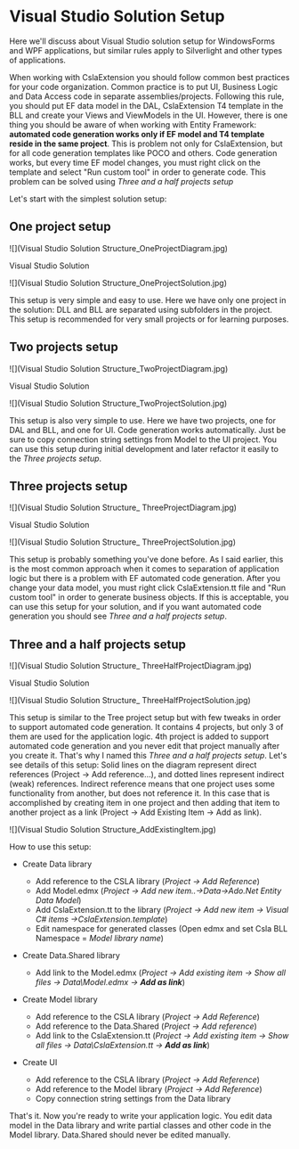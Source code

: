 # Visual Studio Solution Setup


Here we'll discuss about Visual Studio solution setup for WindowsForms and WPF applications, but similar rules apply to Silverlight and other types of applications. 

When working with CslaExtension you should follow common best practices for your code organization. Common practice is to put UI, Business Logic and Data Access code in separate assemblies/projects. Following this rule, you should put EF data model in the DAL, CslaExtension T4 template in the BLL and create your Views and ViewModels in the UI.
However, there is one thing you should be aware of when working with Entity Framework: **automated code generation works only if EF model and T4 template reside in the same project**. This is problem not only for CslaExtension, but for all code generation templates like POCO and others. Code generation works, but every time EF model changes, you must right click on the template and select "Run custom tool" in order to generate code. 
This problem can be solved using _Three and a half projects setup_

Let's start with the simplest solution setup:

## One project setup

![](Visual Studio Solution Structure_OneProjectDiagram.jpg)


Visual Studio Solution

![](Visual Studio Solution Structure_OneProjectSolution.jpg)

This setup is very simple and easy to use. Here we have only one project in the solution: DLL and BLL are separated using subfolders in the project. This setup is recommended for very small projects or for learning purposes.




## Two projects setup

![](Visual Studio Solution Structure_TwoProjectDiagram.jpg)

Visual Studio Solution

![](Visual Studio Solution Structure_TwoProjectSolution.jpg)

This setup is also very simple to use. Here we have two projects, one for DAL and BLL, and one for UI. Code generation works automatically. Just be sure to copy connection string settings from Model to the UI project. You can use this setup during initial development and later refactor it easily to the _Three projects setup_.



## Three projects setup

![](Visual Studio Solution Structure_ ThreeProjectDiagram.jpg)

Visual Studio Solution

![](Visual Studio Solution Structure_ ThreeProjectSolution.jpg)

This setup is probably something you've done before. As I said earlier, this is the most common approach when it comes to separation of application logic but there is a problem with EF automated code generation. After you change your data model, you must right click CslaExtension.tt file and "Run custom tool" in order to generate business objects. If this is acceptable, you can use this setup for your solution, and if you want automated code generation you should see _Three and a half projects setup_.



## Three and a half projects setup

![](Visual Studio Solution Structure_ ThreeHalfProjectDiagram.jpg)

Visual Studio Solution

![](Visual Studio Solution Structure_ ThreeHalfProjectSolution.jpg)

This setup is similar to the Tree project setup but with few tweaks in order to support automated code generation. It contains 4 projects, but only 3 of them are used for the application logic. 4th project is added to support automated code generation and you never edit that project manually after you create it. That's why I named this _Three and a half projects setup_.
Let's see details of this setup:
Solid lines on the diagram represent direct references (Project -> Add reference...), and dotted lines represent indirect (weak) references. Indirect reference means that one project uses some functionality from another, but does not reference it. In this case that is accomplished by creating item in one project and then adding that item to another project as a link (Project -> Add Existing Item -> Add as link).

![](Visual Studio Solution Structure_AddExistingItem.jpg)

How to use this setup:

* Create Data library
	* Add reference to the CSLA library (_Project -> Add Reference_)
	* Add Model.edmx (_Project -> Add new item..->Data->Ado.Net Entity Data Model_)
	* Add CslaExtension.tt to the library (_Project -> Add new item -> Visual C# items ->CslaExtension.template_)
	* Edit namespace for generated classes (Open edmx and set Csla BLL Namespace = _Model library name_)

* Create Data.Shared library
	* Add link to the Model.edmx (_Project -> Add existing item -> Show all files -> Data\Model.edmx -> **Add as link**_)

* Create Model library
	* Add reference to the CSLA library (_Project -> Add Reference_)
	* Add reference to the Data.Shared (_Project -> Add reference_)
	* Add link to the CslaExtension.tt (_Project -> Add existing item -> Show all files -> Data\CslaExtension.tt -> **Add as link**_)

* Create UI
	* Add reference to the CSLA library (_Project -> Add Reference_)
	* Add reference to the Model library (_Project -> Add Reference_) 
	* Copy connection string settings from the Data library

That's it. Now you're ready to write your application logic. You edit data model in the Data library and write partial classes and other code in the Model library. Data.Shared should never be edited manually.
